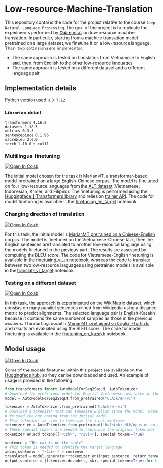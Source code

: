 # Low-resource-Machine-Translation

This repository contains the code for the project relative to the course `Deep Natural Language Processing`. The goal of the project is to replicate the experiments performed by [Dabre et al.](https://aclanthology.org/D19-1146.pdf) on low-resource machine translation. In particular, starting from a machine translation model pretrained on a large dataset, we finetune it on a low-resource language. Then, two extensions are implemented:
* The same approach is tested on translation from Vietnamese to English and, then, from English to the other low-resource languages
* The same approach is tested on a different dataset and a different language pair

## Implementation details
Python version used is ```3.7.12```

### Libraries detail
```
transformers 4.16.2
datasets 1.18.3
metrics 0.3.3
sentencepiece 0.1.96
sacrebleu 2.0.0
torch 1.10.0 + cu111
```

### Multilingual finetuning

[![Open In Colab](https://colab.research.google.com/assets/colab-badge.svg)](https://colab.research.google.com/drive/1QBLb6C4sc6wjnUdZDnXkBPnPnAXtYHZ8)

The initial model chosen for the task is [MarianMT](https://huggingface.co/Helsinki-NLP/opus-mt-en-zh), a transformer-based model pretrained on a large English-Chinese corpus. The model is finetuned on four low-resource languages from the [ALT dataset](https://www2.nict.go.jp/astrec-att/member/mutiyama/ALT/) (Vietnamese, Indonesian, Khmer, and Filipino). The finetuning is performed using the [Huggingface 🤗 Transformers library](https://huggingface.co/docs/transformers/index) and relies on [trainer API](https://huggingface.co/docs/transformers/training). The code for model finetuning is available in the [finetuning_en_target](finetuning_en_target.ipynb) notebook.

### Changing direction of translation

[![Open In Colab](https://colab.research.google.com/assets/colab-badge.svg)](https://colab.research.google.com/drive/1Pk3DD_isqypabsjaqw4tvcomNgUzVuiC)

For this task, the initial model is [MarianMT pretrained on a Chinese-English](https://huggingface.co/Helsinki-NLP/opus-mt-zh-en) corpus. The model is finetuned on the Vietnamese-Chinese task, then the English sentences are translated to another low-resource language using the models finetuned in the previous part. The results are assessed by computing the BLEU score. The code for Vietnamese-English finetuning is available in the [finetuning_vi_en](finetuning_vi_en.ipynb) notebook, whereas the code to translate between two low-resource languages using pretrained models is available in the [translate_vi_target](translate_vi_target.ipynb) notebook.


### Testing on a different dataset

[![Open In Colab](https://colab.research.google.com/assets/colab-badge.svg)](https://colab.research.google.com/drive/1Ckn7y8WsUEAX0UCUJUUmRmM9ycu5uh1n)

In this task, the approach is experimented on the [WikiMatrix](https://github.com/facebookresearch/LASER/tree/main/tasks/WikiMatrix) dataset, which consists on many parallel sentences mined from Wikipedia using a distance metric to predict alignments. The selected language pair is English-Kazakh because it contains the same number of samples as those in the previous sections. The starting model is [MarianMT pretrained on English-Turkish](https://huggingface.co/Helsinki-NLP/opus-tatoeba-en-tr), and results are evaluated using the BLEU score. The code for model finetuning is available in the [finetuning_en_kazakh](finetuning_en_kazakh.ipynb) notebook.

## Model usage

[![Open In Colab](https://colab.research.google.com/assets/colab-badge.svg)](https://colab.research.google.com/drive/1ugCbVjLzCbJST_xQiJ_Qff0uUnLOmurq?usp=sharing)

Some of the models finetuned within this project are available on the [Huggingface hub](https://huggingface.co/CLAck), so they can be downloaded and used. An example of usage is provided in the following.
```python
from transformers import AutoModelForSeq2SeqLM, AutoTokenizer
# Download the pretrained model for English-Vietnamese available on the hub
model = AutoModelForSeq2SeqLM.from_pretrained("CLAck/en-vi")

tokenizer = AutoTokenizer.from_pretrained("CLAck/en-vi")
# Download a tokenizer that can tokenize English since the model Tokenizer doesn't know anymore how to do it
# We used the one coming from the initial model
# This tokenizer is used to tokenize the input sentence
tokenizer_en = AutoTokenizer.from_pretrained('Helsinki-NLP/opus-mt-en-zh')
# These special tokens are needed to reproduce the original tokenizer
tokenizer_en.add_tokens(["<2zh>", "<2vi>"], special_tokens=True)

sentence = "The cat is on the table"
# This token is needed to identify the target language
input_sentence = "<2vi> " + sentence 
translated = model.generate(**tokenizer_en(input_sentence, return_tensors="pt", padding=True))
output_sentence = [tokenizer.decode(t, skip_special_tokens=True) for t in translated]

```

